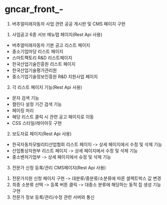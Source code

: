 # gncar_front_-
1. 버추얼미래자동차 사업 관련 공공 게시판 및 CMS 페이지 구현
 1) 사업공고 6종 서브 메뉴탭 페이지(Rest Api 사용)
  - 버추얼미래자동차 기본 공고 리스트 페이지
  - 중소기업마당 리스트 페이지
  - 스마트팩토리 R&D 리스트페이지
  - 한국산업기술진흥원 리스트 페이지
  - 한국산업기술평가관리원
  - 중소기업기술정보진흥원 R&D 지원사업 페이지
 2) 각 리스트 페이지 기능(Rest Api 사용)
  - 문자 검색 기능
  - 캘린다 설정 기간 검색 기능
  - 페이징 처리
  - 해당 리스트 클릭 시 관련 공고 페이지로 이동
  - CSS 스타일/레이아웃 구현
    
2. 보도자료 페이지(Rest Api 사용)
  - 한국자동차모빌리티산업협회 리스트 페이지 -> 상세 페이지에서 수정 및 삭제 기능
  - 산업통상자원부 리스트 페이지 -> 상세 페이지에서 수정 및 삭제 기능
  - 중소벤처기업부 -> 상세 페이지에서 슈정 및 삭제 기능

3. 전문가 신청 등록/관리 CMS페이지(Rest Api 사용)
 1) 전문가지원 신청 페이지 구현 -> 대분류/중분류/소분류에 따른 셀렉트박스 값 변경
 2) 최종 소분류 선택 -> 등록 버튼 클릭 -> 대중소 분류에 해당하는 동적 칩 생성 기능 구현
 4) 전문가 정보 등록/관리/수정 관련 서버와 통신
